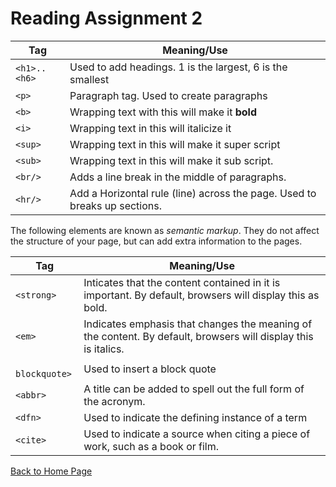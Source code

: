 # Reading Assignment 2

| Tag     |       Meaning/Use        |
|----------|-------------------------|
|` <h1>..<h6> `| Used to add headings. 1 is the largest, 6 is the smallest|
|` <p>  `    | Paragraph tag. Used to create paragraphs |
|` <b>  `    | Wrapping text with this will make it **bold**|
|` <i>  `    | Wrapping text in this will italicize it |
|` <sup> `   | Wrapping text in this will make it super script|
|` <sub> `   | Wrapping text in this will make it sub script. |
|` <br/> `   | Adds a line break in the middle of paragraphs. |
|` <hr/> `   | Add a Horizontal rule (line) across the page. Used to breaks up sections. |

The following elements are known as *semantic markup*. They do not affect the structure of your page, but can add extra information to the pages.

| Tag     |       Meaning/Use        |
|----------|-------------------------|
| ` <strong> `| Inticates that the content contained in it is important. By default, browsers will display this as bold. |
| ` <em> `   | Indicates emphasis that changes the meaning of the content. By default, browsers will display this is italics.|
| ` blockquote>` | Used to insert a block quote |
| ` <abbr> `  | A title can be added to spell out the full form of the acronym. |
| `<dfn>` | Used to indicate the defining instance of a term|
|` <cite> `| Used to indicate a source when citing a piece of work, such as a book or film. | 

[Back to Home Page](README.md)
